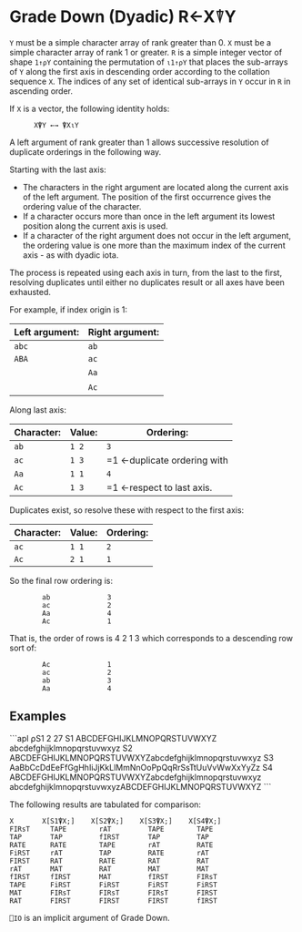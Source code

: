 <div style="display: none;">
  ⍒
</div>

<h1 class="heading"><span class="name">Grade Down (Dyadic)</span> <span class="command">R←X⍒Y</span></h1>

`Y` must be a simple character array of rank greater than 0.  `X` must be a simple character array of rank 1 or greater.  `R` is a simple integer vector of shape `1↑⍴Y` containing the permutation of `⍳1↑⍴Y` that places the sub-arrays of `Y` along the first axis in descending order according to the collation sequence `X`.  The indices of any set of identical sub-arrays in `Y` occur in `R` in ascending order.

If `X` is a vector, the following identity holds:
```apl
      X⍒Y ←→ ⍒X⍳Y
```

A left argument of rank greater than 1 allows successive resolution of duplicate orderings in the following way.

Starting with the last axis:

- The characters in the right argument are located along the current axis of the left argument.  The position of the first occurrence gives the ordering value of the character.
- If a character occurs more than once in the left argument its lowest position along the current axis is used.
- If a character of the right argument does not occur in the left argument, the ordering value is one more than the maximum index of the current axis - as with dyadic iota.

The process is repeated using each axis in turn, from the last to the first, resolving duplicates until either no duplicates result or all axes have been exhausted.

For example, if index origin is 1:

|Left argument:       |Right argument:       |
|---------------------|----------------------|
| `abc`               | `ab`                 |
| `ABA`               | `ac`                 |
| &nbsp;              | `Aa`                 |
| &nbsp;              | `Ac`                 |

Along last axis:

|Character:            |Value:                    |Ordering:       |
|----------------------|--------------------------|----------------|
| `ab`                 | `1 2`                    | `3`            |
| `ac`                 | `1 3`                    | =1   <-duplicate ordering with |
| `Aa`                 | `1 1`                    | `4`            |
| `Ac`                 | `1 3`                    | =1   <-respect to last axis.   |

Duplicates exist, so resolve these with respect to the first axis:

|Character:       |Value:             |Ordering:     |
|-----------------|-------------------|--------------|
| `ac`            | `1 1`             | `2`          |
| `Ac`            | `2 1`             | `1`          |

So the final row ordering is:
```
        ab              3
        ac              2
        Aa              4
        Ac              1
```

That is, the order of rows is 4 2 1 3 which corresponds to a descending row sort of:
```
        Ac              1
        ac              2
        ab              3
        Aa              4
```

<h2 class="example">Examples</h2>
```apl
      ⍴S1
2 27
      S1
 ABCDEFGHIJKLMNOPQRSTUVWXYZ
 abcdefghijklmnopqrstuvwxyz
      S2
 ABCDEFGHIJKLMNOPQRSTUVWXYZabcdefghijklmnopqrstuvwxyz
      S3
 AaBbCcDdEeFfGgHhIiJjKkLlMmNnOoPpQqRrSsTtUuVvWwXxYyZz
      S4
 ABCDEFGHIJKLMNOPQRSTUVWXYZabcdefghijklmnopqrstuvwxyz
 abcdefghijklmnopqrstuvwxyzABCDEFGHIJKLMNOPQRSTUVWXYZ
```


The following results are tabulated for comparison:
```
X       X[S1⍒X;]    X[S2⍒X;]    X[S3⍒X;]    X[S4⍒X;]
FIRsT     TAPE        rAT         TAPE        TAPE
TAP       TAP         fIRST       TAP         TAP
RATE      RATE        TAPE        rAT         RATE
FiRST     rAT         TAP         RATE        rAT
FIRST     RAT         RATE        RAT         RAT
rAT       MAT         RAT         MAT         MAT
fIRST     fIRST       MAT         fIRST       FIRsT
TAPE      FiRST       FiRST       FiRST       FiRST
MAT       FIRsT       FIRsT       FIRsT       FIRST
RAT       FIRST       FIRST       FIRST       fIRST
```

`⎕IO` is an implicit argument of Grade Down.


